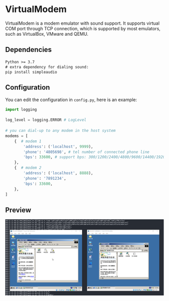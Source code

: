 # VirtualModem

VirtualModem is a modem emulator with sound support.
It supports virtual COM port through TCP connection, which is supported by most emulators, such as VirtualBox, VMware and QEMU.

## Dependencies
```
Python >= 3.7
# extra dependency for dialing sound:
pip install simpleaudio
```


## Configuration
You can edit the configuration in `config.py`, here is an example:
```Python
import logging

log_level = logging.ERROR # LogLevel

# you can dial-up to any modem in the host system
modems = [
    {  # modem 1
        'address': ('localhost', 9999),
        'phone': '4805698', # tel number of connected phone line
        'bps': 33600, # support bps: 300/1200/2400/4800/9600/14400/19200/28800/33600/56000
    },
    {  # modem 2
        'address': ('localhost', 8888),
        'phone': '7891234',
        'bps': 33600,
    },
]
```

## Preview
![screen_record](./img/Internet.webp)